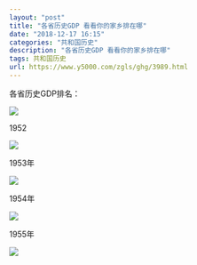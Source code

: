 ```yaml
---
layout: "post"
title: "各省历史GDP 看看你的家乡排在哪"
date: "2018-12-17 16:15"
categories: "共和国历史"
description: "各省历史GDP 看看你的家乡排在哪"
tags: 共和国历史
url: https://www.y5000.com/zgls/ghg/3989.html
---
```






各省历史GDP排名：

![](https://img.y5000.com/uploads/allimg/161027/1035424646-0.jpg)

1952

![](https://img.y5000.com/uploads/allimg/161027/1035424X7-1.jpg)

1953年

![](https://img.y5000.com/uploads/allimg/161027/103542OC-2.jpg)

1954年

![](https://img.y5000.com/uploads/allimg/161027/10354252W-3.jpg)

1955年

![](https://img.y5000.com/uploads/allimg/161027/103542GN-4.jpg)
